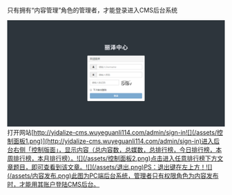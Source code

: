 只有拥有“内容管理”角色的管理者，才能登录进入CMS后台系统

![](/assets/无标题1.png)打开网站[http://yidalize-cms.wuyeguanli114.com/admin/sign-in![](/assets/控制面板1.png)](http://yidalize-cms.wuyeguanli114.com/admin/sign-in)进入后台右侧「控制版面」，显示内容（总内容数，总媒数，总排行榜，今日排行榜，本周排行榜，本月排行榜）。![](/assets/控制面板2.png)点击进入任意排行榜下方文章题目，即可查看到该文章。![](/assets/退出.png)PS：退出键在左上方！![](/assets/内容发布.png)此图为PC端后台系统，管理者只有权限角色为内容发布时，才能用其账户登陆CMS后台。


